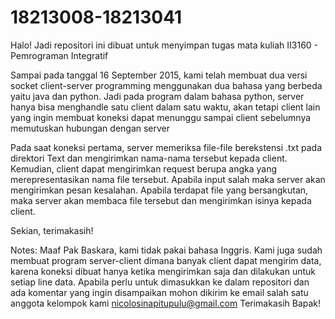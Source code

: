 # 18213008-18213041
Halo!
Jadi repositori ini dibuat untuk menyimpan tugas mata kuliah II3160 - Pemrograman Integratif

Sampai pada tanggal 16 September 2015, kami telah membuat dua versi socket client-server programming menggunakan dua bahasa yang berbeda yaitu java dan python. Jadi pada program dalam bahasa python, server hanya bisa menghandle satu client dalam satu waktu, akan tetapi client lain yang ingin membuat koneksi dapat menunggu sampai client sebelumnya memutuskan hubungan dengan server

Pada saat koneksi pertama, server memeriksa file-file berekstensi .txt pada direktori Text dan mengirimkan nama-nama tersebut kepada client. Kemudian, client dapat mengirimkan request berupa angka yang merepresentasikan nama file tersebut. Apabila input salah maka server akan mengirimkan pesan kesalahan. Apabila terdapat file yang bersangkutan, maka server akan membaca file tersebut dan mengirimkan isinya kepada client.

Sekian, terimakasih!

Notes: Maaf Pak Baskara, kami tidak pakai bahasa Inggris. Kami juga sudah membuat program server-client dimana banyak client dapat mengirim data, karena koneksi dibuat hanya ketika mengirimkan saja dan dilakukan untuk setiap line data. Apabila perlu untuk dimasukkan ke dalam repositori dan ada komentar yang ingin disampaikan mohon dikirim ke email salah satu anggota kelompok kami nicolosinapitupulu@gmail.com Terimakasih Bapak!
